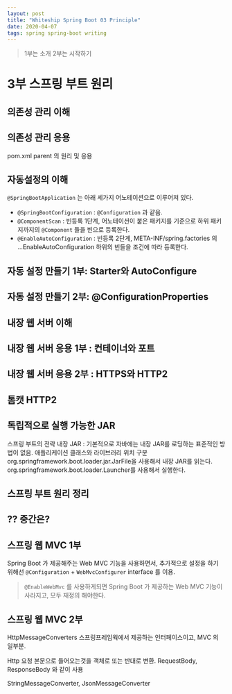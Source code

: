 ```yaml
---
layout: post
title: "Whiteship Spring Boot 03 Principle"
date: 2020-04-07
tags: spring spring-boot writing
---
```


> 1부는 소개
> 2부는 시작하기

# 3부 스프링 부트 원리
## 의존성 관리 이해
## 의존성 관리 응용
pom.xml parent 의 원리 및 응용

## 자동설정의 이해
`@SpringBootApplication` 는 아래 세가지 어노테이션으로 이루어져 있다.

- `@SpringBootConfiguration` : `@Configuration` 과 같음.
- `@ComponentScan` : 빈등록 1단계, 어노테이션이 붙은 패키지를 기준으로 하위 패키지까지의 `@Component` 들을 빈으로 등록한다.
- `@EnableAutoConfiguration` : 빈등록 2단계, META-INF/spring.factories 의 ...EnableAutoConfiguration 하위의 빈들을 조건에 따라 등록한다.

## 자동 설정 만들기 1부: Starter와 AutoConfigure
## 자동 설정 만들기 2부: @ConfigurationProperties
## 내장 웹 서버 이해
## 내장 웹 서버 응용 1부 : 컨테이너와 포트
## 내장 웹 서버 응용 2부 : HTTPS와 HTTP2
## 톰캣 HTTP2
## 독립적으로 실행 가능한 JAR
스프링 부트의 전략
내장 JAR : 기본적으로 자바에는 내장 JAR를 로딩하는 표준적인 방법이 없음.
애플리케이션 클래스와 라이브러리 위치 구분
org.springframework.boot.loader.jar.JarFile을 사용해서 내장 JAR를 읽는다.
org.springframework.boot.loader.Launcher를 사용해서 실행한다.

## 스프링 부트 원리 정리


## ?? 중간은?


## 스프링 웹 MVC 1부
Spring Boot 가 제공해주는 Web MVC 기능을 사용하면서, 추가적으로 설정을 하기 위해선 `@Configuration` + `WebMvcConfigurer` interface 를 이용.
> `@EnableWebMvc` 를 사용하게되면 Spring Boot 가 제공하는 Web MVC 기능이 사라지고, 모두 재정의 해야한다.

## 스프링 웹 MVC 2부
HttpMessageConverters 스프링프레임웍에서 제공하는 인터페이스이고, MVC 의 일부분.

Http 요청 본문으로 들어오는것을 객체로 또는 반대로 변환. RequestBody, ResponseBody 와 같이 사용

StringMessageConverter, JsonMessageConverter
